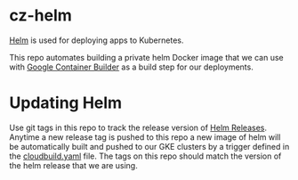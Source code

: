 # cz-helm

[Helm](https://helm.sh/) is used for deploying apps to Kubernetes.

This repo automates building a private helm Docker image that we can use with [Google Container Builder](https://cloud.google.com/container-builder/docs/) as a build step for our deployments.

# Updating Helm
Use git tags in this repo to track the release version of [Helm Releases](https://github.com/kubernetes/helm/releases). Anytime a new release tag is pushed to this repo a new image of helm will be automatically built and pushed to our GKE clusters by a trigger defined in the [cloudbuild.yaml](cloudbuild.yaml) file. The tags on this repo should match the version of the helm release that we are using.
